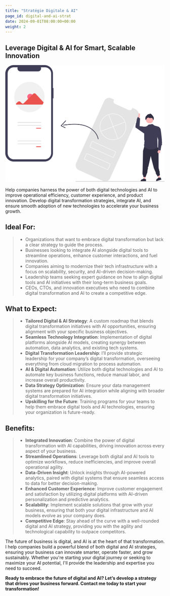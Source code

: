 ```yaml
---
title: "Stratégie Digitale & AI"
page_id: digital-and-ai-strat
date: 2024-09-01T08:00:00+00:00
weight: 2
---
```


## Leverage Digital & AI for Smart, Scalable Innovation

![Digital & AI Strat](/images/illustrations/undraw_design_process_re_0dhf.svg)

<!--more-->

Help companies harness the power of both digital technologies and AI to improve operational efficiency, customer experience, and product innovation. Develop digital transformation strategies, integrate AI, and ensure smooth adoption of new technologies to accelerate your business growth.

## Ideal For:

> - Organizations that want to embrace digital transformation but lack a clear strategy to guide the process.
> - Businesses looking to integrate AI alongside digital tools to streamline operations, enhance customer interactions, and fuel innovation.
> - Companies aiming to modernize their tech infrastructure with a focus on scalability, security, and AI-driven decision-making.
> - Leadership teams seeking expert guidance on how to align digital tools and AI initiatives with their long-term business goals.
> - CEOs, CTOs, and innovation executives who need to combine digital transformation and AI to create a competitive edge.

## What to Expect:

> - **Tailored Digital & AI Strategy**: A custom roadmap that blends digital transformation initiatives with AI opportunities, ensuring alignment with your specific business objectives.
> - **Seamless Technology Integration**: Implementation of digital platforms alongside AI models, creating synergy between automation, data analytics, and existing tech systems.
> - **Digital Transformation Leadership**: I’ll provide strategic leadership for your company’s digital transformation, overseeing everything from cloud migration to process automation.
> - **AI & Digital Automation**: Utilize both digital technologies and AI to automate key business functions, reduce manual labor, and increase overall productivity.
> - **Data Strategy Optimization**: Ensure your data management systems are prepared for AI integration while aligning with broader digital transformation initiatives.
> - **Upskilling for the Future**: Training programs for your teams to help them embrace digital tools and AI technologies, ensuring your organization is future-ready.

## Benefits:

> - **Integrated Innovation**: Combine the power of digital transformation with AI capabilities, driving innovation across every aspect of your business.
> - **Streamlined Operations**: Leverage both digital and AI tools to optimize workflows, reduce inefficiencies, and improve overall operational agility.
> - **Data-Driven Insight**: Unlock insights through AI-powered analytics, paired with digital systems that ensure seamless access to data for better decision-making.
> - **Enhanced Customer Experience**: Improve customer engagement and satisfaction by utilizing digital platforms with AI-driven personalization and predictive analytics.
> - **Scalability**: Implement scalable solutions that grow with your business, ensuring that both your digital infrastructure and AI models evolve as your company does.
> - **Competitive Edge**: Stay ahead of the curve with a well-rounded digital and AI strategy, providing you with the agility and technological capability to outpace competitors.

The future of business is digital, and AI is at the heart of that transformation. I help companies build a powerful blend of both digital and AI strategies, ensuring your business can innovate smarter, operate faster, and grow sustainably. Whether you're starting your digital journey or seeking to maximize your AI potential, I'll provide the leadership and expertise you need to succeed.

**Ready to embrace the future of digital and AI? Let’s develop a strategy that drives your business forward. Contact me today to start your transformation!**
